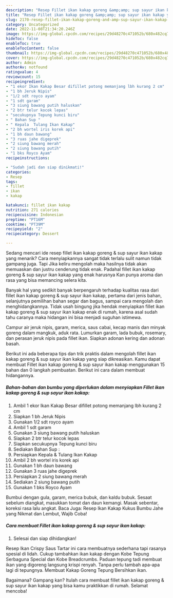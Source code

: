 ```yaml
---
description: "Resep Fillet ikan kakap goreng &amp;amp; sup sayur ikan kakap yang Enak Banget"
title: "Resep Fillet ikan kakap goreng &amp;amp; sup sayur ikan kakap yang Enak Banget"
slug: 2170-resep-fillet-ikan-kakap-goreng-and-amp-sup-sayur-ikan-kakap-yang-enak-banget
category: Uncategorized
date: 2022-11-08T21:34:20.246Z
image: https://img-global.cpcdn.com/recipes/29d48270c471052b/680x482cq70/fillet-ikan-kakap-goreng-sup-sayur-ikan-kakap-foto-resep-utama.jpg
hideToc: false
enableToc: true
enableTocContent: false
thumbnail: https://img-global.cpcdn.com/recipes/29d48270c471052b/680x482cq70/fillet-ikan-kakap-goreng-sup-sayur-ikan-kakap-foto-resep-utama.jpg
cover: https://img-global.cpcdn.com/recipes/29d48270c471052b/680x482cq70/fillet-ikan-kakap-goreng-sup-sayur-ikan-kakap-foto-resep-utama.jpg
author: Admin
authorAv: notfound
ratingvalue: 4
reviewcount: 15
recipeingredient:
- "1 ekor Ikan Kakap Besar difillet potong memanjang lbh kurang 2 cm"
- "1 bh Jeruk Nipis"
- "1/2 sdt royco ayam"
- "1 sdt garam"
- "3 siung bawang putih haluskan"
- "2 btr telur kocok lepas"
- "secukupnya Tepung kunci biru"
- " Bahan Sup "
- " Kepala  Tulang Ikan Kakap"
- "2 bh wortel iris korek api"
- "1 bh daun bawang"
- "3 ruas jahe digeprek"
- "2 siung bawang merah"
- "2 siung bawang putih"
- "1 bks Royco Ayam"
recipeinstructions:

- "Sudah jadi dan siap dinikmati!"
categories:
- Resep
tags:
- fillet
- ikan
- kakap

katakunci: fillet ikan kakap 
nutrition: 271 calories
recipecuisine: Indonesian
preptime: "PT16M"
cooktime: "PT39M"
recipeyield: "2"
recipecategory: Dessert

---
```



Sedang mencari ide resep fillet ikan kakap goreng &amp; sup sayur ikan kakap yang menarik? Cara menyiapkannya sangat tidak terlalu sulit namun tidak gampang juga. Tapi Jika keliru mengolah maka hasilnya tidak akan memuaskan dan justru cenderung tidak enak. Padahal fillet ikan kakap goreng &amp; sup sayur ikan kakap yang enak harusnya Kan punya aroma dan rasa yang bisa memancing selera kita.


Banyak hal yang sedikit banyak berpengaruh terhadap kualitas rasa dari fillet ikan kakap goreng &amp; sup sayur ikan kakap, pertama dari jenis bahan, selanjutnya pemilihan bahan segar dan bagus, sampai cara mengolah dan menghidangkannya. Tidak usah bingung jika hendak menyiapkan fillet ikan kakap goreng &amp; sup sayur ikan kakap enak di rumah, karena asal sudah tahu caranya maka hidangan ini bisa menjadi suguhan istimewa.

Campur air jeruk nipis, garam, merica, saus cabai, kecap manis dan minyak goreng dalam mangkuk, aduk rata. Lumurkan garam, lada bubuk, rosemary, dan perasan jeruk nipis pada fillet ikan. Siapkan adonan kering dan adonan basah.


Berikut ini ada beberapa tips dan trik praktis dalam mengolah fillet ikan kakap goreng &amp; sup sayur ikan kakap yang siap dikreasikan. Kamu dapat membuat Fillet ikan kakap goreng &amp; sup sayur ikan kakap menggunakan 15 bahan dan 0 langkah pembuatan. Berikut ini cara dalam membuat hidangannya.

<!--inarticleads1-->

##### Bahan-bahan dan bumbu yang diperlukan dalam menyiapkan Fillet ikan kakap goreng &amp; sup sayur ikan kakap:

1. Ambil 1 ekor Ikan Kakap Besar difillet potong memanjang lbh kurang 2 cm
1. Siapkan 1 bh Jeruk Nipis
1. Gunakan 1/2 sdt royco ayam
1. Ambil 1 sdt garam
1. Gunakan 3 siung bawang putih haluskan
1. Siapkan 2 btr telur kocok lepas
1. Siapkan secukupnya Tepung kunci biru
1. Sediakan  Bahan Sup :
1. Persiapkan  Kepala &amp; Tulang Ikan Kakap
1. Ambil 2 bh wortel iris korek api
1. Gunakan 1 bh daun bawang
1. Gunakan 3 ruas jahe digeprek
1. Persiapkan 2 siung bawang merah
1. Sediakan 2 siung bawang putih
1. Gunakan 1 bks Royco Ayam


Bumbui dengan gula, garam, merica bubuk, dan kaldu bubuk. Sesaat sebelum diangkat, masukkan tomat dan daun kemangi. Masak sebentar, koreksi rasa lalu angkat. Baca Juga: Resep Ikan Kakap Kukus Bumbu Jahe yang Nikmat dan Lembut, Wajib Coba! 

<!--inarticleads2-->

##### Cara membuat Fillet ikan kakap goreng &amp; sup sayur ikan kakap:


1. Selesai dan siap dihidangkan!

Resep Ikan Crispy Saus Tartar ini cara membuatnya sederhana tapi rasanya spesial di lidah. Cukup tambahkan ikan kakap dengan Kobe Tepung Serbaguna Special dan Kobe Breadcrumbs. Paduan tepung tadi membuat ikan yang digoreng langsung krispi renyah. Tanpa perlu tambah apa-apa lagi di tepungnya. Membuat Kakap Goreng Tepung Bersihkan ikan. 

Bagaimana? Gampang kan? Itulah cara membuat fillet ikan kakap goreng &amp; sup sayur ikan kakap yang bisa kamu praktikkan di rumah. Selamat mencoba!
